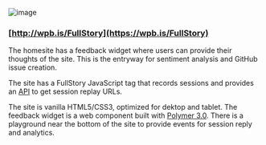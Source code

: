 ![image](https://user-images.githubusercontent.com/11197026/46587664-91b30d00-ca5d-11e8-9457-27696ea65372.png)

### [http://wpb.is/FullStory](https://wpb.is/FullStory)
The homesite has a feedback widget where users can provide their thoughts of the site. This is the entryway for sentiment analysis and GitHub issue creation. 

The site has a FullStory JavaScript tag that records sessions and provides an [API](https://help.fullstory.com/develop-js) to get session replay URLs.

The site is vanilla HTML5/CSS3, optimized for dektop and tablet. The feedback widget is a web component built with [Polymer 3.0](https://www.polymer-project.org/). There is a playground near the bottom of the site to provide events for session reply and analytics.
